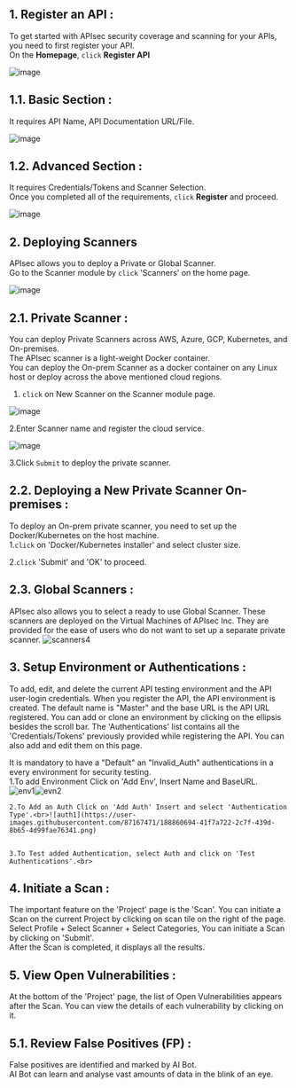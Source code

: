 ## **1. Register an API** :
To get started with APIsec security coverage and scanning for your APIs, you need to first register your API.<br>
On the **Homepage**, `click` **Register API** <br>

![image](https://user-images.githubusercontent.com/87167426/188885759-5ed7c93a-d380-4f31-b323-610777a47784.png)


## **1.1. Basic Section** : 
  It requires API Name, API Documentation URL/File.<br>
  
  ![image](https://user-images.githubusercontent.com/87167426/188886850-50f4c9ca-9af8-4a5d-9f15-ded1d6d1620b.png)


## **1.2. Advanced Section** :<br>
  It requires Credentials/Tokens and Scanner Selection.<br>
Once you completed all of the requirements, `click` **Register** and proceed.<br>
 
 ![image](https://user-images.githubusercontent.com/87167426/188887335-52f2ecc5-7f7d-41a9-b87c-9327f32181ff.png)


## **2. Deploying Scanners**
APIsec allows you to deploy a Private or Global Scanner. <br>
Go to the Scanner module by `click` 'Scanners' on the home page.<br>

![image](https://user-images.githubusercontent.com/87167426/188887698-773d600c-5620-403f-be7a-7daf11aa53e5.png)


## **2.1. Private Scanner** :
   You can deploy Private Scanners across AWS, Azure, GCP, Kubernetes, and On-premises.<br> 
   The APIsec scanner is a light-weight Docker container.<br> 
   You can deploy the On-prem Scanner as a docker container on any Linux host or deploy across the above mentioned cloud regions.<br>
   1. `click` on New Scanner on the Scanner module page.<br>
   
   ![image](https://user-images.githubusercontent.com/87167426/188888217-2ec96aeb-9ef6-47ab-8f5d-f1b2b6f7c6f9.png)


  2.Enter Scanner name and register the cloud service.<br>
  
  ![image](https://user-images.githubusercontent.com/87167426/188888441-998679f7-091f-4746-a0f3-e2c3194f5b17.png)

  3.Click `Submit` to deploy the private scanner. <br>

## **2.2. Deploying a New Private Scanner On-premises** :
  To deploy an On-prem private scanner, you need to set up the Docker/Kubernetes on the host machine.<br>
   1.`click` on 'Docker/Kubernetes installer' and select cluster size.<br>
  
   2.`click` 'Submit' and 'OK' to proceed.<br>
   
   


## **2.3. Global Scanners** :
  APIsec also allows you to select a ready to use Global Scanner. These scanners are deployed on the Virtual Machines of APIsec Inc. They are provided for the ease of users who do not want to set up a separate private scanner. ![scanners4](https://user-images.githubusercontent.com/87167471/188855688-fc5851a9-6b85-4e58-b7af-e49dbeabd50f.png)
 


## **3. Setup Environment or Authentications** :
  To add, edit, and delete the current API testing environment and the API user-login credentials.
  When you register the API, the API environment is created. The default name is "Master" and the base URL is   the API URL registered. You can add or clone an environment by clicking on the ellipsis besides the scroll bar.
  The 'Authentications' list contains all the 'Credentials/Tokens' previously provided while registering the API. You can also add and edit them on this page.
  
It is mandatory to have a "Default" an "Invalid_Auth" authentications in a every environment for security testing.<br>
    1.To add Environment Click on 'Add Env', Insert Name and BaseURL. <br>![env1](https://user-images.githubusercontent.com/87167471/188856333-c8891cbb-75ef-427d-ad81-3389ce20c899.png)![evn2](https://user-images.githubusercontent.com/87167471/188857013-18d52ee0-2252-42ca-bd5a-88f1b54800ed.png)


    2.To Add an Auth Click on 'Add Auth' Insert and select 'Authentication Type'.<br>![auth1](https://user-images.githubusercontent.com/87167471/188860694-41f7a722-2c7f-439d-8b65-4d99fae76341.png)


    3.To Test added Authentication, select Auth and click on 'Test Authentications'.<br>



## **4. Initiate a Scan** :
  The important feature on the 'Project' page is the 'Scan'. You can initiate a Scan on the current Project by clicking on scan tile on the right of the    page.<br>
  Select Profile + Select Scanner  + Select Categories, You can initiate a Scan by clicking on 'Submit'.<br>
  After the Scan is completed, it displays all the results.   <br>


## **5. View Open Vulnerabilities** :
  At the bottom of the 'Project' page, the list of Open Vulnerabilities appears after the Scan. You can view the details of each vulnerability by clicking on it. 
  
## **5.1. Review False Positives (FP)** : <br>
   False positives are identified and marked by AI Bot.<br> 
    AI Bot can learn and analyse vast amounts of data in the blink of an eye.<br>

 
   
   

